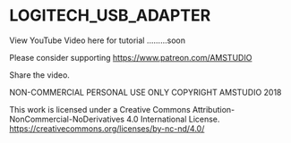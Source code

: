 # LOGITECH_USB_ADAPTER

View YouTube Video here for tutorial .........soon

Please consider supporting https://www.patreon.com/AMSTUDIO

Share the video.

NON-COMMERCIAL PERSONAL USE ONLY COPYRIGHT AMSTUDIO 2018

This work is licensed under a Creative Commons Attribution-NonCommercial-NoDerivatives 4.0 International License. https://creativecommons.org/licenses/by-nc-nd/4.0/
